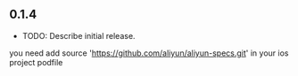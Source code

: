 ## 0.1.4

* TODO: Describe initial release.


you need add 
source 'https://github.com/aliyun/aliyun-specs.git'
in your ios project podfile 










